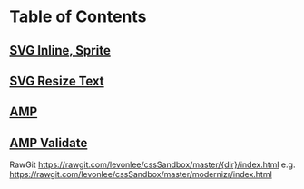 # Table of Contents
## [SVG Inline, Sprite](https://rawgit.com/levonlee/cssSandbox/master/svg/index.html)
## [SVG Resize Text](https://rawgit.com/levonlee/cssSandbox/master/svg/svg-text.html)
## [AMP](https://rawgit.com/levonlee/cssSandbox/master/amp/index.html)
## [AMP Validate](https://rawgit.com/levonlee/cssSandbox/master/amp/index.html#development=1)

RawGit
https://rawgit.com/levonlee/cssSandbox/master/{dir}/index.html
e.g.
https://rawgit.com/levonlee/cssSandbox/master/modernizr/index.html